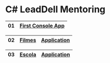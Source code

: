# C# LeadDell Mentoring 

| 01 | [First Console App] |
| --- | --- |

| 02 | [Filmes] | [Application][Filmes-Application]
| --- | --- | --- 

| 03 | [Escola] | [Application][Escola-Application]
| --- | --- | --- 

[Filmes]: https://github.com/fagner02/Csharp-lead-mentoring/tree/filmes
[First Console App]: https://github.com/fagner02/Csharp-lead-mentoring/tree/first-console-app
[Filmes-Application]: https://github.com/fagner02/MoviesManagement.git
[Escola]: https://github.com/fagner02/Csharp-lead-mentoring/tree/school
[Escola-Application]: https://github.com/fagner02/School
